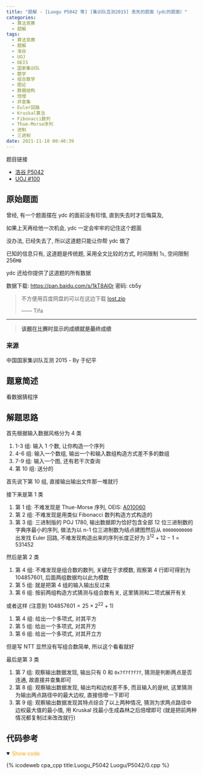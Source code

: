 ```yaml
---
title: "题解 - [Luogu P5042 等] [集训队互测2015] 丢失的题面（ydc的题面）"
categories:
  - 算法竞赛
  - 题解
tags:
  - 算法竞赛
  - 题解
  - 洛谷
  - UOJ
  - OEIS
  - 国家集训队
  - 数学
  - 组合数学
  - 图论
  - 数据结构
  - 倍增
  - 并查集
  - Euler回路
  - Kruskal算法
  - Fibonacci数列
  - Thue-Morse序列
  - 进制
  - 三进制
date: 2021-11-18 00:40:39
---
```


题目链接

- [洛谷 P5042](https://www.luogu.com.cn/problem/P5042)
- [UOJ #100](https://uoj.ac/problem/100)

<!-- more -->

## 原始题面

曾经, 有一个题面摆在 ydc 的面前没有珍惜, 直到失去时才后悔莫及,

如果上天再给他一次机会, ydc 一定会牢牢的记住这个题面

没办法, 已经失去了, 所以这道题只能让你帮 ydc 做了

已知的信息只有, 这道题是传统题, 采用全文比较的方式, 时间限制 $1\texttt{s}$, 空间限制 $256\texttt{MB}$

ydc 还给你提供了这道题的所有数据

数据下载: <https://pan.baidu.com/s/1kT8Al0r> 密码: cb5y

> 不方便用百度网盘的可以在这边下载 [lost.zip](lost.zip)
>
> —— Tifa

---

> **该题在比赛时显示的成绩就是最终成绩**

### 来源

中国国家集训队互测 2015 - By 于纪平

## 题意简述

看数据猜程序

## 解题思路

首先根据输入数据风格分为 4 类

1. 1-3 组: 输入 1 个数, 让你构造一个序列
1. 4-6 组: 输入一个数组, 输出一个和输入数组构造方式差不多的数组
1. 7-9 组: 输入一个图, 还有若干次查询
1. 第 10 组: 送分的

首先说下第 10 组, 直接输出输出文件那一堆就行

接下来是第 1 类

1. 第 1 组: 不难发现是 Thue-Morse 序列, OEIS: [A010060](https://oeis.org/search?q=A010060)
1. 第 2 组: 不难发现是用类似 Fibonacci 数列构造方式构造的
1. 第 3 组: 三进制版的 POJ 1780, 输出数据即为恰好包含全部 12 位三进制数的字典序最小的序列, 做法为以 n-1 位三进制数为结点建图然后从 `00000000000` 出发找 Euler 回路, 不难发现构造出来的序列长度正好为 $3^{12}+12-1=531452$

然后是第 2 类

1. 第 4 组: 不难发现是组合数的数列, 关键在于求模数, 观察第 4 行即可得到为 104857601, 后面两组数据均以此为模数
1. 第 5 组: 就是把第 4 组的输入输出反过来
1. 第 6 组: 按前两组构造方式猜测与组合数有关, 这里猜测和二项式展开有关

或者这样 (注意到 $104857601 = 25\times 2^{22}+1$)

1. 第 4 组: 给出一个多项式, 对其平方
1. 第 5 组: 给出一个多项式, 对其开方
1. 第 6 组: 给出一个多项式, 对其开立方

但是写 NTT 显然没有写组合数简单, 所以这个看看就好

最后是第 3 类

1. 第 7 组: 观察输出数据发现, 输出只有 0 和 `0x7f7f7f7f`, 猜测是判断两点是否连通, 故直接并查集即可
1. 第 8 组: 观察输出数据发现, 输出均和边权差不多, 而且输入的是树, 这里猜测为输出两点路径中的最大边权, 直接倍增一下即可
1. 第 9 组: 观察输出数据发现其特点综合了以上两种情况, 猜测为求两点路径中边权最大值的最小值, 用 Kruskal 找最小生成森林之后倍增即可 (就是把前两种情况都复制过来改改就行)

## 代码参考

<details open>
<summary><font color='orange'>Show code</font></summary>

{% icodeweb cpa_cpp title:Luogu_P5042 Luogu/P5042/0.cpp %}

</details>
